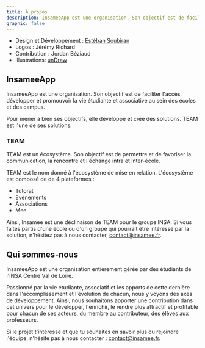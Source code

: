 ```yaml
---
title: À propos
description: InsameeApp est une organisation. Son objectif est de faciliter l'accès, développer et promouvoir la vie étudiante et associative au sein des écoles et des campus.
graphic: false
---
```


- Design et Développement : [Estéban Soubiran](https://www.linkedin.com/in/esteban25/)
- Logos : Jérémy Richard
- Contribution : Jordan Béziaud
- Illustrations: [unDraw](https://undraw.co/)

## InsameeApp

InsameeApp est une organisation. Son objectif est de faciliter l'accès, développer et promouvoir la vie étudiante et associative au sein des écoles et des campus.

Pour mener à bien ses objectifs, elle développe et crée des solutions. TEAM est l'une de ses solutions.

### TEAM

TEAM est un écosystème. Son objectif est de permettre et de favoriser la communication, la rencontre et l'échange intra et inter-école.

TEAM est le nom donné à l'écosystème de mise en relation. L'écosystème est composé de de 4 plateformes :

- Tutorat
- Evènements
- Associations
- Mee

Ainsi, Insamee est une déclinaison de TEAM pour le groupe INSA. Si vous faites partis d'une école ou d'un groupe qui pourrait être intéressé par la solution, n'hésitez pas à nous contacter, [contact@insamee.fr](mailto:contact@insamee.fr).

## Qui sommes-nous

InsameeApp est une organisation entièrement gérée par des étudiants de l'INSA Centre Val de Loire.

Passionné par la vie étudiante, associatif et les apports de cette dernière dans l'accomplissement et l'évolution de chacun, nous y voyons des axes de développement. Ainsi, nous souhaitons apporter une contribution dans cet univers pour le développer, l'enrichir, le rendre plus attractif et profitable pour chacun de ses acteurs, du membre au contributeur, des élèves aux professeurs.

Si le projet t'intéresse et que tu souhaites en savoir plus ou rejoindre l'équipe, n'hésite pas à nous contacter : [contact@insamee.fr](mailto:contact@insamee.fr).
